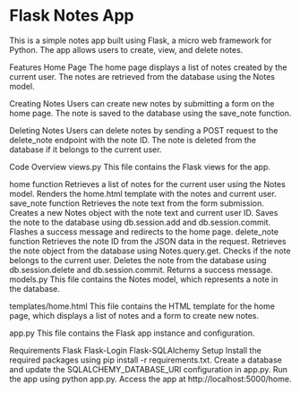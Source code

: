 # Flask Notes App
This is a simple notes app built using Flask, a micro web framework for Python. The app allows users to create, view, and delete notes.

Features
Home Page
The home page displays a list of notes created by the current user. The notes are retrieved from the database using the Notes model.

Creating Notes
Users can create new notes by submitting a form on the home page. The note is saved to the database using the save_note function.

Deleting Notes
Users can delete notes by sending a POST request to the delete_note endpoint with the note ID. The note is deleted from the database if it belongs to the current user.

Code Overview
views.py
This file contains the Flask views for the app.

home function
Retrieves a list of notes for the current user using the Notes model.
Renders the home.html template with the notes and current user.
save_note function
Retrieves the note text from the form submission.
Creates a new Notes object with the note text and current user ID.
Saves the note to the database using db.session.add and db.session.commit.
Flashes a success message and redirects to the home page.
delete_note function
Retrieves the note ID from the JSON data in the request.
Retrieves the note object from the database using Notes.query.get.
Checks if the note belongs to the current user.
Deletes the note from the database using db.session.delete and db.session.commit.
Returns a success message.
models.py
This file contains the Notes model, which represents a note in the database.

templates/home.html
This file contains the HTML template for the home page, which displays a list of notes and a form to create new notes.

app.py
This file contains the Flask app instance and configuration.

Requirements
Flask
Flask-Login
Flask-SQLAlchemy
Setup
Install the required packages using pip install -r requirements.txt.
Create a database and update the SQLALCHEMY_DATABASE_URI configuration in app.py.
Run the app using python app.py.
Access the app at http://localhost:5000/home.

